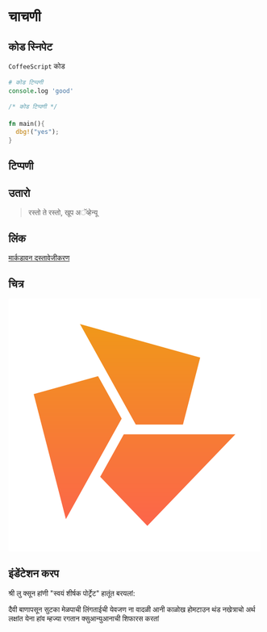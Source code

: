 [Markdown 全局注释]:#

# चाचणी

## कोड स्निपेट

`CoffeeScript` कोड

```coffee
# कोड टिप्पणी
console.log 'good'


```

```rust
/* कोड टिप्पणी */

fn main(){
  dbg!("yes");
}
```

## टिप्पणी

<!-- HTML 注释 --> 

<!-- 多行注释 --> 

## उतारो

> रस्तो ते रस्तो, खूप अॅव्हेन्यू

## लिंक

[मार्कडावन दस्तावेजीकरण](https://github.com/xxai-art/xxai-art-md)

## चित्र

![xxAI.कला ब्रँड वळख](https://raw.githubusercontent.com/xxai-art/web/main/file/svg/logo.svg)

## इंडेंटेशन करप

श्री लु क्सून हांणी "स्वयं शीर्षक पोर्ट्रेट" हातूंत बरयलां:

  दैवी बाणापसून सुटका मेळपाची लिंगताईची येवजण ना
  वादळी आनी काळोख होमटाउन
  थंड नखेत्राचो अर्थ लक्षांत येना
  हांव म्हज्या रगतान क्सुआन्युआनाची शिफारस करतां


